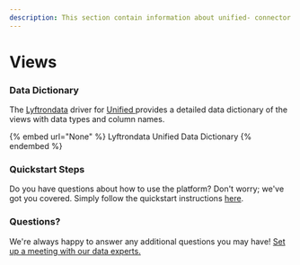 ```yaml
---
description: This section contain information about unified- connector views information
---
```


# Views

### Data Dictionary

The [Lyftrondata](https://www.lyftrondata.com/) driver for [Unified ](None/)[ ](https://www.lyftrondata.com/integration/unified-/)provides a detailed data dictionary of the views with data types and column names.

{% embed url="None" %}
Lyftrondata Unified  Data Dictionary
{% endembed %}

### Quickstart Steps

Do you have questions about how to use the platform? Don't worry; we've got you covered. Simply follow the quickstart instructions [here](../README.md).

### Questions? <a href="#questions" id="questions"></a>

We're always happy to answer any additional questions you may have! [Set up a meeting with our data experts.](https://www.lyftrondata.com/book-a-meeting/)


